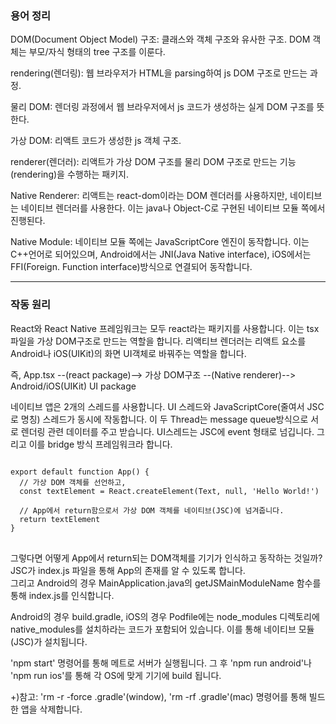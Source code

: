 ### 용어 정리
DOM(Document Object Model) 구조: 클래스와 객체 구조와 유사한 구조. DOM 객체는 부모/자식 형태의 tree 구조를 이룬다.  

rendering(렌더링): 웹 브라우저가 HTML을 parsing하여 js DOM 구조로 만드는 과정. 

물리 DOM: 렌더링 과정에서 웹 브라우저에서 js 코드가 생성하는 실게 DOM 구조를 뜻한다.  

가상 DOM: 리액트 코드가 생성한 js 객체 구조. 

renderer(렌더러): 리액트가 가상 DOM 구조를 물리 DOM 구조로 만드는 기능(rendering)을 수행하는 패키지. 

Native Renderer: 리액트는 react-dom이라는 DOM 렌더러를 사용하지만, 네이티브는 네이티브 렌더러를 사용한다. 이는 java나 Object-C로 구현된 네이티브 모듈 쪽에서 진행된다.  

Native Module: 네이티브 모듈 쪽에는 JavaScriptCore 엔진이 동작합니다. 이는 C++언어로 되어있으며, Android에서는 JNI(Java Native interface), iOS에서는 FFI(Foreign. Function interface)방식으로 연결되어 동작합니다.  

---   
### 작동 원리   
React와 React Native 프레임워크는 모두 react라는 패키지를 사용합니다. 이는 tsx파일을 가상 DOM구조로 만드는 역할을 합니다. 리액티브 렌더러는 리액트 요소를 Android나 iOS(UIKit)의 화면 UI객체로 바꿔주는 역할을 합니다.  

즉, App.tsx --(react package)--> 가상 DOM구조 --(Native renderer)--> Android/iOS(UIKit) UI package  

네이티브 앱은 2개의 스레드를 사용합니다. UI 스레드와 JavaScriptCore(줄여서 JSC로 명칭) 스레드가 동시에 작동합니다. 이 두 Thread는 message queue방식으로 서로 렌더링 관련 데이터를 주고 받습니다. UI스레드는 JSC에 event 형태로 넘깁니다. 그리고 이를 bridge 방식 프레임워크라 합니다.  

<pre>
<code>
export default function App() {
  // 가상 DOM 객체를 선언하고,
  const textElement = React.createElement(Text, null, 'Hello World!')
  
  // App에서 return함으로서 가상 DOM 객체를 네이티브(JSC)에 넘겨줍니다.
  return textElement
}
</code>
</pre>
그렇다면 어떻게 App에서 return되는 DOM객체를 기기가 인식하고 동작하는 것일까?   
JSC가 index.js 파일을 통해 App의 존재를 알 수 있도록 합니다.   
그리고 Android의 경우 MainApplication.java의 getJSMainModuleName 함수를 통해 index.js를 인식합니다.   

Android의 경우 build.gradle, iOS의 경우 Podfile에는 node_modules 디렉토리에 native_modules를 설치하라는 코드가 포함되어 있습니다. 이를 통해 네이티브 모듈(JSC)가 설치됩니다.   

'npm start' 명령어를 통해 메트로 서버가 실행됩니다. 그 후 'npm run android'나 'npm run ios'를 통해 각 OS에 맞게 기기에 build 됩니다.   

+)참고: 'rm -r -force .gradle'(window), 'rm -rf .gradle'(mac) 명령어를 통해 빌드한 앱을 삭제합니다.


